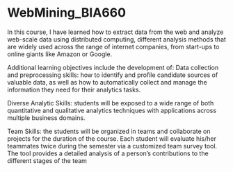 # WebMining_BIA660

In this course, I have learned how to extract data
from the web and analyze web-scale data using distributed computing,
different analysis methods that are widely used across the range of internet
companies, from start-ups to online giants like Amazon or Google. 

Additional learning objectives include the development of:
Data collection and preprocessing skills: how to identify and profile
candidate sources of valuable data, as well as how to automatically collect and manage
the information they need for their analytics tasks.

Diverse Analytic Skills: students will be exposed to a wide range of both quantitative
and qualitative analytics techniques with applications across multiple business
domains.

Team Skills: the students will be organized in teams and collaborate on projects for the
duration of the course. Each student will evaluate his/her teammates twice during the
semester via a customized team survey tool. The tool provides a detailed analysis of a
person’s contributions to the different stages of the team
